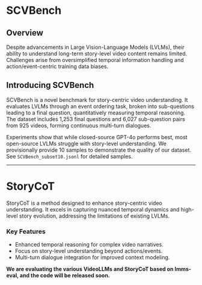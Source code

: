 # SCVBench

## Overview

Despite advancements in Large Vision-Language Models (LVLMs), their ability to understand long-term story-level video content remains limited. Challenges arise from oversimplified temporal information handling and action/event-centric training data biases.

## Introducing SCVBench

SCVBench is a novel benchmark for story-centric video understanding. It evaluates LVLMs through an event ordering task, broken into sub-questions leading to a final question, quantitatively measuring temporal reasoning. The dataset includes 1,253 final questions and 6,027 sub-question pairs from 925 videos, forming continuous multi-turn dialogues.

Experiments show that while closed-source GPT-4o performs best, most open-source LVLMs struggle with story-level understanding. We provisionally provide 10 samples to demonstrate the quality of our dataset. See `SCVBench_subset10.jsonl` for detailed samples.

---

# StoryCoT

StoryCoT is a method designed to enhance story-centric video understanding. It excels in capturing nuanced temporal dynamics and high-level story evolution, addressing the limitations of existing LVLMs.

### Key Features

- Enhanced temporal reasoning for complex video narratives.
- Focus on story-level understanding beyond actions/events.
- Multi-turn dialogue integration for improved context modeling.

**We are evaluating the various VideoLLMs and StoryCoT based on lmms-eval, and the code will be released soon.**
